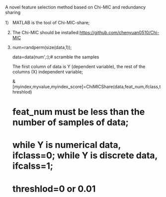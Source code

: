 A novel feature selection method based on Chi-MIC and redundancy sharing

1） MATLAB is the tool of Chi-MIC-share;

2) The Chi-MIC should be installed:https://github.com/chenyuan0510/Chi-MIC

3) num=randperm(size(data,1));

   data=data(num',:);# scramble the samples

   The first column of data is Y (dependent variable), the rest of the columns (X) independent variable;

   & [myindex,myvalue,myindex_score]=ChiMICShare(data,feat_num,ifclass,threshlod)
   
   # feat_num must be less than the  number of samples of data;
   # while Y is numerical data, ifclass=0; while Y is discrete data, ifcalss=1;
   # threshlod=0 or 0.01
   
   
